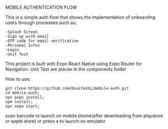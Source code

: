 MOBILE AUTHENTICATION FLOW

This is a simple auth flow that shows the implementation of onboarding users through processes such as; 
        
    -Splash Screen
    -Sign up with email
    -OTP code for email verification
    -Personal Infos
    -Login
    -Unit Test

This project is built with Expo React Native using Expo Router for Navigation.
Unit Test are places in the components folder

How to use; 

    git clone https://github.com/Onuiteshi/mobile-auth.git
    cd mobile-auth;
    npx expo install;
    npm install;
    npx expo start;

scan barcode to launch on mobile phone(after downloading from playstore or apple store) or press a to launch on emulator.
    